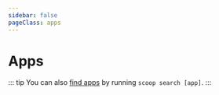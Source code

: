 ```yaml
---
sidebar: false
pageClass: apps
---
```


# Apps

<Apps />

::: tip
You can also [find apps](../docs/getting-started/Quick-Start.md#finding-apps) by running `scoop search [app]`.
:::

<script>
import Apps from './Apps'

export default {
  components: { Apps }
}
</script>

<style lang="stylus">
.apps .page-edit
  display none

.apps .theme-default-content
  max-width 960px !important
</style>
